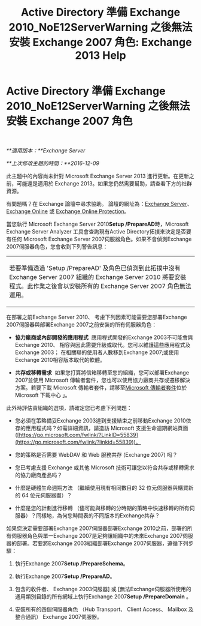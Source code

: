 ﻿---
title: 'Active Directory 準備 Exchange 2010_NoE12ServerWarning 之後無法安裝 Exchange 2007 角色: Exchange 2013 Help'
TOCTitle: Active Directory 準備 Exchange 2010_NoE12ServerWarning 之後無法安裝 Exchange 2007 角色
ms:assetid: 4e579f69-0de9-421c-ba31-4e63a25e6a45
ms:mtpsurl: https://technet.microsoft.com/zh-tw/library/ms.exch.setupreadiness.noe12serverwarning(v=EXCHG.150)
ms:contentKeyID: 50473095
ms.date: 05/21/2018
mtps_version: v=EXCHG.150
ms.translationtype: MT
---

# Active Directory 準備 Exchange 2010\_NoE12ServerWarning 之後無法安裝 Exchange 2007 角色

 

_**適用版本：**Exchange Server_

_**上次修改主題的時間：**2016-12-09_

此主題中的內容尚未針對 Microsoft Exchange Server 2013 進行更新。在更新之前，可能還是適用於 Exchange 2013。如果您仍然需要幫助，請查看下方的社群資源。

有問題嗎？在 Exchange 論壇中尋求協助。 論壇的網址為：[Exchange Server](https://go.microsoft.com/fwlink/p/?linkid=60612)、 [Exchange Online](https://go.microsoft.com/fwlink/p/?linkid=267542) 或 [Exchange Online Protection](https://go.microsoft.com/fwlink/p/?linkid=285351)。

當您執行 Microsoft Exchange Server 2010**Setup /PrepareAD**時，Microsoft Exchange Server Analyzer 工具會查詢現有Active Directory拓撲來決定是否要有任何 Microsoft Exchange Server 2007伺服器角色。如果不會偵測Exchange 2007伺服器角色，您會收到下列警告訊息：


<table>
<colgroup>
<col style="width: 100%" />
</colgroup>
<tbody>
<tr class="odd">
<td><p>若要準備透過 'Setup /PrepareAD' 及角色已偵測到此拓撲中沒有 Exchange Server 2007 組織的 Exchange Server 2010 將要安裝程式。此作業之後會以安裝所有的 Exchange Server 2007 角色無法運用。</p></td>
</tr>
</tbody>
</table>


在部署之前Exchange Server 2010、 考慮下列因素可能需要您部署Exchange 2007伺服器與部署Exchange 2007之前安裝的所有伺服器角色：

  - **協力廠商或內部開發的應用程式**  應用程式開發的Exchange 2003不可能會與Exchange 2010、 相容與因此需要升級或取代。您可以維護這些應用程式及Exchange 2003； 在相關聯的使用者人數移到Exchange 2007;或使用Exchange 2010相容版本取代的軟體。

  - **共存或移轉需求**  如果您打算將信箱移轉至您的組織，您可以部署Exchange 2007並使用 Microsoft 傳輸者套件，您也可以使用協力廠商共存或遷移解決方案。若要下載 Microsoft 傳輸者套件，請移至[Microsoft 傳輸者套件](http://go.microsoft.com/fwlink/?linkid=82688)位於 Microsoft 下載中心 」。

此外時評估貴組織的選項，請確定您已考慮下列問題：

  - 您必須在策略備妥Exchange 2003達到支援結束之前移動Exchange 2010依存的應用程式吗？如需詳細資訊，請造訪 Microsoft 支援生命週期網站頁面 ([https://go.microsoft.com/fwlink/?LinkID=55839](https://go.microsoft.com/fwlink/?linkid=55839))。

  - 您的策略是否需要 WebDAV 和 Web 服務共存 (Exchange 2007) 吗？

  - 您已考慮支援 Exchange 或其他 Microsoft 技術可讓您以符合共存或移轉需求的協力廠商產品吗？

  - 什麼是硬體生命週期方法 （繼續使用現有相同數目的 32 位元伺服器與購買新的 64 位元伺服器盡）？

  - 什麼是您的計劃進行移轉 （儘可能與移轉的分時期的策略中快速移轉的所有伺服器）？同樣地，為何您時間表的不同版本的Exchange共存？

如果您決定需要部署Exchange 2007伺服器部署Exchange 2010之前，部署的所有伺服器角色與單一Exchange 2007是足夠讓組織中的未來Exchange 2007伺服器的部署。若要將Exchange 2003組織部署Exchange 2007伺服器，遵循下列步驟：

1.  執行Exchange 2007**Setup /PrepareSchema**。

2.  執行Exchange 2007**Setup /PrepareAD**。

3.  包含的收件者、 Exchange 2003伺服器\] 或 \[無法Exchange伺服器所使用的通用類別目錄的所有網域上執行Exchange 2007**Setup /PrepareDomain** 。

4.  安裝所有的四個伺服器角色 （Hub Transport、 Client Access、 Mailbox 及整合通訊） Exchange 2007伺服器。

